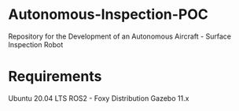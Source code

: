 # Autonomous-Inspection-POC
Repository for the Development of an Autonomous Aircraft - Surface Inspection Robot

# Requirements
Ubuntu 20.04 LTS
ROS2 - Foxy Distribution
Gazebo 11.x
